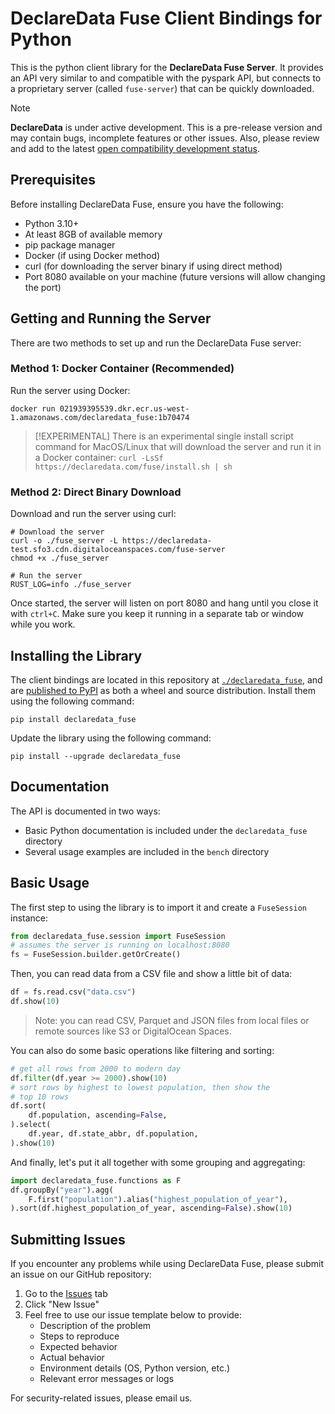 # DeclareData Fuse Client Bindings for Python

This is the python client library for the **DeclareData Fuse Server**. It provides an API very similar to and compatible with the pyspark API, but connects to a proprietary server (called `fuse-server`) that can be quickly downloaded.

> [!NOTE]
>
> **DeclareData** is under active development. This is a pre-release version and may contain bugs, incomplete features or other issues. Also, please review and add to the latest [open compatibility development status](https://github.com/declaredata/fuse_python/issues/6).

## Prerequisites

Before installing DeclareData Fuse, ensure you have the following:
- Python 3.10+
- At least 8GB of available memory
- pip package manager
- Docker (if using Docker method)
- curl (for downloading the server binary if using direct method)
- Port 8080 available on your machine (future versions will allow changing the port)

## Getting and Running the Server

There are two methods to set up and run the DeclareData Fuse server:

### Method 1: Docker Container (Recommended)

Run the server using Docker:
```shell
docker run 021939395539.dkr.ecr.us-west-1.amazonaws.com/declaredata_fuse:1b70474
```

> [!EXPERIMENTAL]
> There is an experimental single install script command for MacOS/Linux that will download the server and run it in a Docker container: `curl -LsSf https://declaredata.com/fuse/install.sh | sh`

### Method 2: Direct Binary Download

Download and run the server using curl:
```shell
# Download the server
curl -o ./fuse_server -L https://declaredata-test.sfo3.cdn.digitaloceanspaces.com/fuse-server
chmod +x ./fuse_server

# Run the server
RUST_LOG=info ./fuse_server
```

Once started, the server will listen on port 8080 and hang until you close it with `ctrl+C`. Make sure you keep it running in a separate tab or window while you work.

## Installing the Library

The client bindings are located in this repository at [`./declaredata_fuse`](./declaredata_fuse/), and are [published to PyPI](https://pypi.org/project/declaredata_fuse/#description) as both a wheel and source distribution. Install them using the following command:

```shell
pip install declaredata_fuse
```

Update the library using the following command:

```shell
pip install --upgrade declaredata_fuse
```

## Documentation

The API is documented in two ways:
- Basic Python documentation is included under the `declaredata_fuse` directory
- Several usage examples are included in the `bench` directory

## Basic Usage

The first step to using the library is to import it and create a `FuseSession` instance:

```python
from declaredata_fuse.session import FuseSession
# assumes the server is running on localhost:8080
fs = FuseSession.builder.getOrCreate()
```

Then, you can read data from a CSV file and show a little bit of data:

```python
df = fs.read.csv("data.csv")
df.show(10)
```

>Note: you can read CSV, Parquet and JSON files from local files or remote sources like S3 or DigitalOcean Spaces.

You can also do some basic operations like filtering and sorting:

```python
# get all rows from 2000 to modern day
df.filter(df.year >= 2000).show(10)
# sort rows by highest to lowest population, then show the
# top 10 rows
df.sort(
    df.population, ascending=False,
).select(
    df.year, df.state_abbr, df.population,
).show(10)
```

And finally, let's put it all together with some grouping and aggregating:

```python
import declaredata_fuse.functions as F
df.groupBy("year").agg(
    F.first("population").alias("highest_population_of_year"),
).sort(df.highest_population_of_year, ascending=False).show(10)
```

## Submitting Issues

If you encounter any problems while using DeclareData Fuse, please submit an issue on our GitHub repository:

1. Go to the [Issues](https://github.com/declaredata/fuse_python/issues) tab
2. Click "New Issue"
3. Feel free to use our issue template below to provide:
   - Description of the problem
   - Steps to reproduce
   - Expected behavior
   - Actual behavior
   - Environment details (OS, Python version, etc.)
   - Relevant error messages or logs

For security-related issues, please email us.
